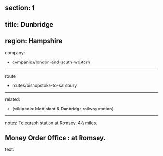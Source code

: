 ﻿section: 1
----
title: Dunbridge
----
region: Hampshire
----
company:
- companies/london-and-south-western
----
route:
- routes/bishopstoke-to-salisbury
----
related:
- (wikipedia: Mottisfont & Dunbridge railway station)
----
notes: Telegraph station at Romsey, 4½ miles.

Money Order Office
: at Romsey.
----
text: